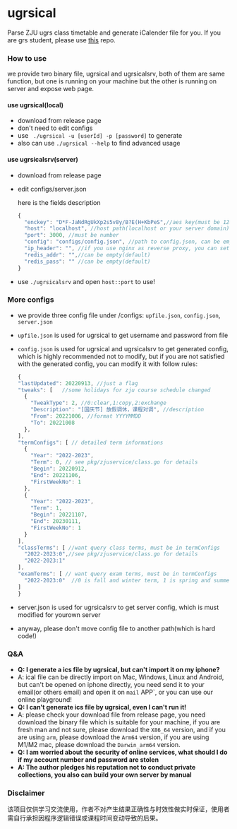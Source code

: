 # ugrsical

Parse ZJU ugrs class timetable and generate iCalender file for you. If you are grs student, please use [this](https://github.com/determ1ne/grsical) repo.

 

### How to use 

 we provide two binary file, ugrsical and ugrsicalsrv, both of them are same function, but one is running on your machine but the other is running on server and expose web page.

#### use ugrsical(local)

- download from release page 
- don't need to edit configs
- use ` ./ugrsical -u [userId] -p [password]` to generate
- also can use `./ugrsical --help` to find advanced usage

#### use ugrsicalsrv(server)

- download from release page

- edit configs/server.json

  here is the fields description

  ~~~js
  {
    "enckey": "D*F-JaNdRgUkXp2s5v8y/B?E(H+KbPeS",//aes key(must be 128bits or 192bits or 256bits)"
    "host": "localhost", //host path(localhost or your server domain)
    "port": 3000, //must be number
    "config": "configs/config.json", //path to config.json, can be empty(default)
    "ip_header": "", //if you use nginx as reverse proxy, you can set field ip-header to track real ip
    "redis_addr": "",//can be empty(default)
    "redis_pass": "" //can be empty(default)
  }
  
  ~~~

- use `./ugrsicalsrv` and open `host::port` to use!

### More configs
 
- we provide three config file under /configs: `upfile.json`, `config.json`, `server.json`
- `upfile.json` is used for ugrsical to get username and password from file
- `config.json` is used for ugrsical and ugrsicalsrv to get generated config, which is highly recommended not to modify, but if you are not satisfied with the generated config, you can modify it with follow rules:
  ~~~js
  {
  "lastUpdated": 20220913, //just a flag
  "tweaks": [   //some holidays for zju course schedule changed
    {
      "TweakType": 2, //0:clear,1:copy,2:exchange
      "Description": "[国庆节] 放假调休，课程对调", //description
      "From": 20221006, //format YYYYMMDD
      "To": 20221008 
    },
  ],
  "termConfigs": [ // detailed term informations
    {
      "Year": "2022-2023",
      "Term": 0, // see pkg/zjuservice/class.go for details
      "Begin": 20220912,
      "End": 20221106,
      "FirstWeekNo": 1
    },
    {
      "Year": "2022-2023",
      "Term": 1,
      "Begin": 20221107,
      "End": 20230111,
      "FirstWeekNo": 1
    }
  ],
  "classTerms": [ //want query class terms, must be in termConfigs
    "2022-2023:0",//see pkg/zjuservice/class.go for details
    "2022-2023:1"
  ],
  "examTerms": [ // want query exam terms, must be in termConfigs
    "2022-2023:0"  //0 is fall and winter term, 1 is spring and summer term
  ]
  }
  ~~~
  
- server.json is used for ugrsicalsrv to get server config, which is must modified for yourown server
- anyway, please don't move config file to another path(which is hard code!)

### Q&A

- **Q: I generate a ics file by ugrsical, but can't import it on my iphone?**
- A: ical file can be directly import on Mac, Windows, Linux and Android, but can't be opened on iphone directly, you need send it to your email(or others email) and open it on `mail` APP`, or you can use our online playground!
- **Q: I can't generate ics file by ugrsical, even I can't run it!**
- A: please check your download file from release page, you need download the binary file which is suitable for your machine, if you are fresh man and not sure, please download the `X86_64` version, and if you are using `arm`, please download the `Arm64` version, if you are using M1/M2 mac, please download the `Darwin_arm64` version.
- **Q: I am worried about the security of online services, what should I do if my account number and password are stolen**
- **A: The author pledges his reputation not to conduct private collections, you also can build your own server by manual**

### Disclaimer
该项目仅供学习交流使用，作者不对产生结果正确性与时效性做实时保证，使用者需自行承担因程序逻辑错误或课程时间变动导致的后果。

